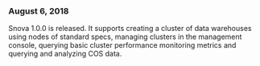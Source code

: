 ﻿### August 6, 2018   
Snova 1.0.0 is released. It supports creating a cluster of data warehouses using nodes of standard specs, managing clusters in the management console, querying basic cluster performance monitoring metrics and querying and analyzing COS data.
